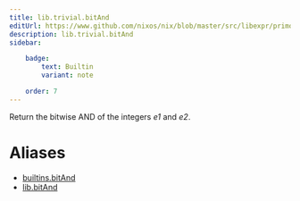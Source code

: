 ```yaml
---
title: lib.trivial.bitAnd
editUrl: https://www.github.com/nixos/nix/blob/master/src/libexpr/primops.cc
description: lib.trivial.bitAnd
sidebar:

    badge:
        text: Builtin
        variant: note

    order: 7
---
```


Return the bitwise AND of the integers *e1* and *e2*.


# Aliases

- [builtins.bitAnd](/nix-doc-comments/reference/builtins/builtins-bitAnd)
- [lib.bitAnd](/nix-doc-comments/reference/lib/lib-bitAnd)


